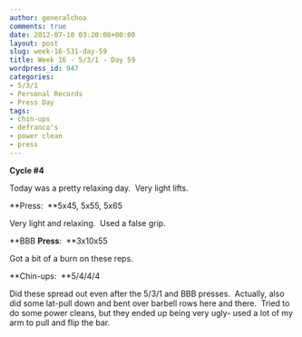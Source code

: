 ```yaml
---
author: generalchoa
comments: true
date: 2012-07-10 03:20:08+00:00
layout: post
slug: week-16-531-day-59
title: Week 16 - 5/3/1 - Day 59
wordpress_id: 947
categories:
- 5/3/1
- Personal Records
- Press Day
tags:
- chin-ups
- defranco's
- power clean
- press
---
```


**Cycle #4**

Today was a pretty relaxing day.  Very light lifts.

**Press:  **5x45, 5x55, 5x65

Very light and relaxing.  Used a false grip.

**BBB **Press**:  **3x10x55

Got a bit of a burn on these reps.

**Chin-ups:  **5/4/4/4

Did these spread out even after the 5/3/1 and BBB presses.  Actually, also did some lat-pull down and bent over barbell rows here and there.  Tried to do some power cleans, but they ended up being very ugly- used a lot of my arm to pull and flip the bar.
